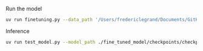 Run the model

```bash
uv run finetuning.py --data_path '/Users/fredericlegrand/Documents/GitHub/ng-video-lecture/data' --your_name "Frederic Legrand" --model gpt2-medium --num_epochs 1 --batch_size 8 --max_samples 16
```

Inference

```bash
uv run test_model.py --model_path ./fine_tuned_model/checkpoints/checkpoint-500
```
